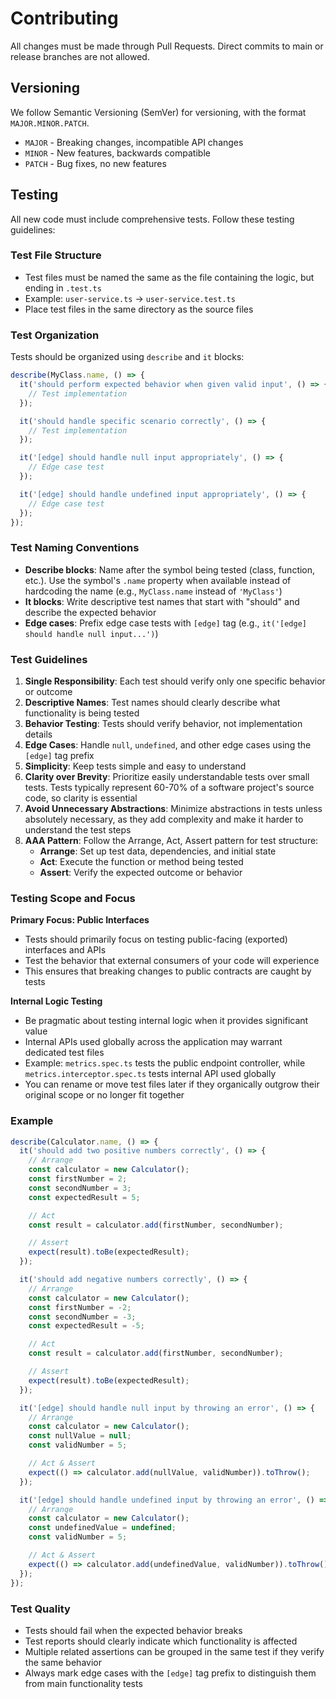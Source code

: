 # Contributing

All changes must be made through Pull Requests. Direct commits to main or release branches are not allowed.

## Versioning

We follow Semantic Versioning (SemVer) for versioning, with the format `MAJOR.MINOR.PATCH`.

- `MAJOR` - Breaking changes, incompatible API changes
- `MINOR` - New features, backwards compatible
- `PATCH` - Bug fixes, no new features

## Testing

All new code must include comprehensive tests. Follow these testing guidelines:

### Test File Structure

- Test files must be named the same as the file containing the logic, but ending in `.test.ts`
- Example: `user-service.ts` → `user-service.test.ts`
- Place test files in the same directory as the source files

### Test Organization

Tests should be organized using `describe` and `it` blocks:

```typescript
describe(MyClass.name, () => {
  it('should perform expected behavior when given valid input', () => {
    // Test implementation
  });

  it('should handle specific scenario correctly', () => {
    // Test implementation
  });

  it('[edge] should handle null input appropriately', () => {
    // Edge case test
  });

  it('[edge] should handle undefined input appropriately', () => {
    // Edge case test
  });
});
```

### Test Naming Conventions

- **Describe blocks**: Name after the symbol being tested (class, function, etc.). Use the symbol's `.name` property when available instead of hardcoding the name (e.g., `MyClass.name` instead of `'MyClass'`)
- **It blocks**: Write descriptive test names that start with "should" and describe the expected behavior
- **Edge cases**: Prefix edge case tests with `[edge]` tag (e.g., `it('[edge] should handle null input...')`)

### Test Guidelines

1. **Single Responsibility**: Each test should verify only one specific behavior or outcome
2. **Descriptive Names**: Test names should clearly describe what functionality is being tested
3. **Behavior Testing**: Tests should verify behavior, not implementation details
4. **Edge Cases**: Handle `null`, `undefined`, and other edge cases using the `[edge]` tag prefix
5. **Simplicity**: Keep tests simple and easy to understand
6. **Clarity over Brevity**: Prioritize easily understandable tests over small tests. Tests typically represent 60-70% of a software project's source code, so clarity is essential
7. **Avoid Unnecessary Abstractions**: Minimize abstractions in tests unless absolutely necessary, as they add complexity and make it harder to understand the test steps
8. **AAA Pattern**: Follow the Arrange, Act, Assert pattern for test structure:
   - **Arrange**: Set up test data, dependencies, and initial state
   - **Act**: Execute the function or method being tested
   - **Assert**: Verify the expected outcome or behavior

### Testing Scope and Focus

**Primary Focus: Public Interfaces**

- Tests should primarily focus on testing public-facing (exported) interfaces and APIs
- Test the behavior that external consumers of your code will experience
- This ensures that breaking changes to public contracts are caught by tests

**Internal Logic Testing**

- Be pragmatic about testing internal logic when it provides significant value
- Internal APIs used globally across the application may warrant dedicated test files
- Example: `metrics.spec.ts` tests the public endpoint controller, while `metrics.interceptor.spec.ts` tests internal API used globally
- You can rename or move test files later if they organically outgrow their original scope or no longer fit together

### Example

```typescript
describe(Calculator.name, () => {
  it('should add two positive numbers correctly', () => {
    // Arrange
    const calculator = new Calculator();
    const firstNumber = 2;
    const secondNumber = 3;
    const expectedResult = 5;

    // Act
    const result = calculator.add(firstNumber, secondNumber);

    // Assert
    expect(result).toBe(expectedResult);
  });

  it('should add negative numbers correctly', () => {
    // Arrange
    const calculator = new Calculator();
    const firstNumber = -2;
    const secondNumber = -3;
    const expectedResult = -5;

    // Act
    const result = calculator.add(firstNumber, secondNumber);

    // Assert
    expect(result).toBe(expectedResult);
  });

  it('[edge] should handle null input by throwing an error', () => {
    // Arrange
    const calculator = new Calculator();
    const nullValue = null;
    const validNumber = 5;

    // Act & Assert
    expect(() => calculator.add(nullValue, validNumber)).toThrow();
  });

  it('[edge] should handle undefined input by throwing an error', () => {
    // Arrange
    const calculator = new Calculator();
    const undefinedValue = undefined;
    const validNumber = 5;

    // Act & Assert
    expect(() => calculator.add(undefinedValue, validNumber)).toThrow();
  });
});
```

### Test Quality

- Tests should fail when the expected behavior breaks
- Test reports should clearly indicate which functionality is affected
- Multiple related assertions can be grouped in the same test if they verify the same behavior
- Always mark edge cases with the `[edge]` tag prefix to distinguish them from main functionality tests
